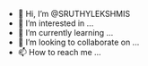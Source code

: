 - 👋 Hi, I’m @SRUTHYLEKSHMIS
- 👀 I’m interested in ...
- 🌱 I’m currently learning ...
- 💞️ I’m looking to collaborate on ...
- 📫 How to reach me ...

<!---
SRUTHYLEKSHMIS/SRUTHYLEKSHMIS is a ✨ special ✨ repository because its `README.md` (this file) appears on your GitHub profile.
You can click the Preview link to take a look at your changes.
--->
